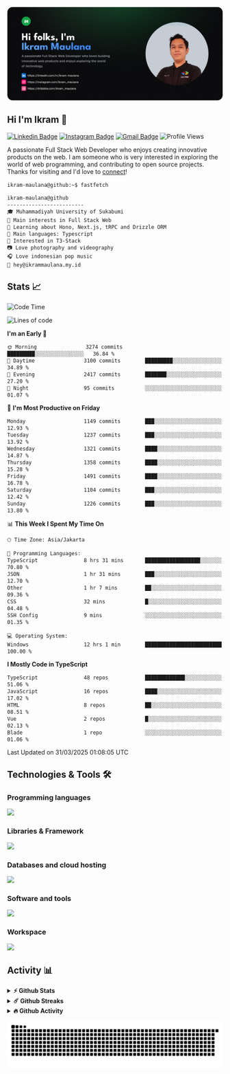 ![IkramBanner](ikrambanner.png)

## Hi I'm Ikram 👋

[![Linkedin Badge](https://img.shields.io/badge/-ikram--maulana-blue?style=flat&logo=Linkedin&logoColor=white&link=https://links.ikrammaulana.my.id/s/linkedin)](https://links.ikrammaulana.my.id/s/linkedin)
[![Instagram Badge](https://img.shields.io/badge/-@ikram__maulana-purple?style=flat&logo=instagram&logoColor=white&link=https://links.ikrammaulana.my.id/s/instagram)](https://links.ikrammaulana.my.id/s/instagram)
[![Gmail Badge](https://img.shields.io/badge/-ikrammaulana-c14438?style=flat&logo=Gmail&logoColor=white&link=https://links.ikrammaulana.my.id/s/email)](mailto:hey@ikram.is-a.dev)
![Profile Views](https://komarev.com/ghpvc/?username=Ikram-Maulana)

A passionate Full Stack Web Developer who enjoys creating innovative products on the web. I am someone who is very interested in exploring the world of web programming, and contributing to open source projects. Thanks for visiting and I'd love to [connect](https://links.ikrammaulana.my.id/s/linkedin)!

```console
ikram-maulana@github:~$ fastfetch
```

```console
ikram-maulana@github
-------------------------
🎓 Muhammadiyah University of Sukabumi
🔎 Main interests in Full Stack Web
🌱 Learning about Hono, Next.js, tRPC and Drizzle ORM
🌟 Main languages: Typescript
🚩 Interested in T3-Stack
📷 Love photography and videography
🎧 Love indonesian pop music
📧 hey@ikrammaulana.my.id
```

## Stats 📈

<!--START_SECTION:waka-->
![Code Time](http://img.shields.io/badge/Code%20Time-2%2C471%20hrs%2038%20mins-blue)

![Lines of code](https://img.shields.io/badge/From%20Hello%20World%20I%27ve%20Written-13.5%20million%20lines%20of%20code-blue)

**I'm an Early 🐤** 

```text
🌞 Morning                3274 commits        █████████░░░░░░░░░░░░░░░░   36.84 % 
🌆 Daytime                3100 commits        █████████░░░░░░░░░░░░░░░░   34.89 % 
🌃 Evening                2417 commits        ███████░░░░░░░░░░░░░░░░░░   27.20 % 
🌙 Night                  95 commits          ░░░░░░░░░░░░░░░░░░░░░░░░░   01.07 % 
```
📅 **I'm Most Productive on Friday** 

```text
Monday                   1149 commits        ███░░░░░░░░░░░░░░░░░░░░░░   12.93 % 
Tuesday                  1237 commits        ███░░░░░░░░░░░░░░░░░░░░░░   13.92 % 
Wednesday                1321 commits        ████░░░░░░░░░░░░░░░░░░░░░   14.87 % 
Thursday                 1358 commits        ████░░░░░░░░░░░░░░░░░░░░░   15.28 % 
Friday                   1491 commits        ████░░░░░░░░░░░░░░░░░░░░░   16.78 % 
Saturday                 1104 commits        ███░░░░░░░░░░░░░░░░░░░░░░   12.42 % 
Sunday                   1226 commits        ███░░░░░░░░░░░░░░░░░░░░░░   13.80 % 
```


📊 **This Week I Spent My Time On** 

```text
🕑︎ Time Zone: Asia/Jakarta

💬 Programming Languages: 
TypeScript               8 hrs 31 mins       ██████████████████░░░░░░░   70.80 % 
JSON                     1 hr 31 mins        ███░░░░░░░░░░░░░░░░░░░░░░   12.70 % 
Other                    1 hr 7 mins         ██░░░░░░░░░░░░░░░░░░░░░░░   09.36 % 
CSS                      32 mins             █░░░░░░░░░░░░░░░░░░░░░░░░   04.48 % 
SSH Config               9 mins              ░░░░░░░░░░░░░░░░░░░░░░░░░   01.35 % 

💻 Operating System: 
Windows                  12 hrs 1 min        █████████████████████████   100.00 % 
```

**I Mostly Code in TypeScript** 

```text
TypeScript               48 repos            █████████████░░░░░░░░░░░░   51.06 % 
JavaScript               16 repos            ████░░░░░░░░░░░░░░░░░░░░░   17.02 % 
HTML                     8 repos             ██░░░░░░░░░░░░░░░░░░░░░░░   08.51 % 
Vue                      2 repos             █░░░░░░░░░░░░░░░░░░░░░░░░   02.13 % 
Blade                    1 repo              ░░░░░░░░░░░░░░░░░░░░░░░░░   01.06 % 
```




 Last Updated on 31/03/2025 01:08:05 UTC
<!--END_SECTION:waka-->

## Technologies & Tools 🛠️

### Programming languages

<a href="https://skillicons.dev">
<img src="https://skillicons.dev/icons?i=html,css,sass,js,ts,php,py" />
</a>

### Libraries & Framework

<a href="https://skillicons.dev">
<img src="https://skillicons.dev/icons?i=react,vue,next,laravel,express,tailwind,bootstrap">
</a>

### Databases and cloud hosting

<a href="https://skillicons.dev">
<img src="https://skillicons.dev/icons?i=sqlite,mysql,postgresql,redis,vercel,cloudflare" />
</a>

### Software and tools

<a href="https://skillicons.dev">
<img src="https://skillicons.dev/icons?i=github,vscode,postman,figma&perline=11" />
</a>

### Workspace

<a href="https://skillicons.dev">
<img src="https://skillicons.dev/icons?i=apple,ubuntu,windows&perline=11" />
</a>

## Activity 📊

<details>
  <summary><b>⚡ Github Stats</b></summary>

  <br />
  <img height="180em" src="https://github-readme-stats-eight-theta.vercel.app/api?username=ikram-maulana&show_icons=true&hide_border=true&&count_private=true&include_all_commits=true" />
  <img height="180em" src="https://github-readme-stats-eight-theta.vercel.app/api/top-langs/?username=ikram-maulana&show_icons=true&hide_border=true&layout=compact&langs_count=8"/>
</details>

<details>
  <summary><b>☄️ Github Streaks</b></summary>

  <br />
  <img height="180em" src="https://github-readme-streak-stats.herokuapp.com/?user=ikram-maulana&hide_border=true" />
</details>

<details>
  <summary><b>🔥 Github Activity</b></summary>

  <br />
  <img height="180em" src="https://github-readme-activity-graph.vercel.app/graph?username=ikram-maulana&theme=github-light" />
</details>

![snake gif](https://github.com/ikram-maulana/ikram-maulana/blob/output/github-snake.svg)
